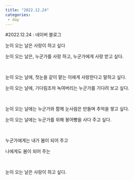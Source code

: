 ```yaml
---
title: "2022.12.24"
categories:
 - day
---
```

#2022.12.24 : 네이버 블로그








눈이 오는 날은 사랑이 하고 싶다

눈이 오는 날은, 누군가를 사랑 하고, 누군가에게 사랑 받고 싶다.

​

눈이 오는 날에, 첫눈을 같이 맡는 이에게 사랑한다고 말하고 싶다.

눈이 오는 날에, 기다림조차 녹여버리는 누군가를 기다려 보고 싶다.

​

눈이 오는 날에는 누군가와 함께 눈사람은 만들며 추억을 쌓고 싶다.

눈이 오는 날에는 누군가를 위해 붕어빵을 사다 주고 싶다.

​

누군가에게는 내가 봄이 되어 주고

나에게도 봄이 되어 주는

​

눈이 오는 날은 사랑이 하고 싶다.

​





 

